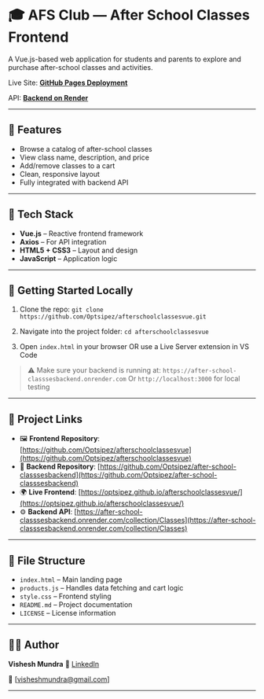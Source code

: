 # 🎓 AFS Club — After School Classes Frontend

A Vue.js-based web application for students and parents to explore and purchase after-school classes and activities.

Live Site: **[GitHub Pages Deployment](https://optsipez.github.io/afterschoolclassesvue/)**

API: **[Backend on Render](https://after-school-classsesbackend.onrender.com/collection/Classes)**

---

## 🌟 Features

* Browse a catalog of after-school classes
* View class name, description, and price
* Add/remove classes to a cart
* Clean, responsive layout
* Fully integrated with backend API

---

## 🧰 Tech Stack

* **Vue.js** – Reactive frontend framework
* **Axios** – For API integration
* **HTML5 + CSS3** – Layout and design
* **JavaScript** – Application logic

---

## 🚀 Getting Started Locally

1. Clone the repo:
   `git clone https://github.com/Optsipez/afterschoolclassesvue.git`

2. Navigate into the project folder:
   `cd afterschoolclassesvue`

3. Open `index.html` in your browser
   OR use a Live Server extension in VS Code

> ⚠️ Make sure your backend is running at:
> `https://after-school-classsesbackend.onrender.com`
> Or `http://localhost:3000` for local testing

---

## 🔗 Project Links

* 🖼️ **Frontend Repository**: [https://github.com/Optsipez/afterschoolclassesvue](https://github.com/Optsipez/afterschoolclassesvue)
* 🧠 **Backend Repository**: [https://github.com/Optsipez/after-school-classsesbackend](https://github.com/Optsipez/after-school-classsesbackend)
* 🌍 **Live Frontend**: [https://optsipez.github.io/afterschoolclassesvue/](https://optsipez.github.io/afterschoolclassesvue/)
* ⚙️ **Backend API**: [https://after-school-classsesbackend.onrender.com/collection/Classes](https://after-school-classsesbackend.onrender.com/collection/Classes)

---

## 📁 File Structure

* `index.html` – Main landing page
* `products.js` – Handles data fetching and cart logic
* `style.css` – Frontend styling
* `README.md` – Project documentation
* `LICENSE` – License information

---

## 👨‍💻 Author

**Vishesh Mundra**
🔗 [LinkedIn](www.linkedin.com/in/visheshh-mundra-231518254)

📧 \[visheshmundra@gmail.com]

---

